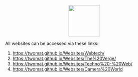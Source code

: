 <div id="header" align="center">
  <img src="https://media2.giphy.com/media/v1.Y2lkPTc5MGI3NjExdHk3ZnR5eWd4dG1lYjllbzBzaXk1YW56MG12cG9hamN2eTQxZ2kzcyZlcD12MV9pbnRlcm5hbF9naWZfYnlfaWQmY3Q9cw/mojRj19FzhSXGBBqr2/giphy.gif" width="100"/>
</div>

All websites can be accessed via these links:

1) https://twomat.github.io/Websites/Webtech/
2) https://twomat.github.io/Websites/The%20Verge/
3) https://twomat.github.io/Websites/Techno%20-%20Web/
4) https://twomat.github.io/Websites/Camera%20World
